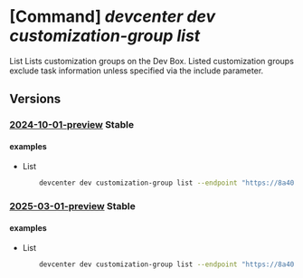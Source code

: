 # [Command] _devcenter dev customization-group list_

List  Lists customization groups on the Dev Box. Listed customization groups exclude 
  task information unless specified via the include parameter.

## Versions

### [2024-10-01-preview](/Resources/data-plane/microsoft.devcenter/L3Byb2plY3RzL3t9L3VzZXJzL3t9L2RldmJveGVzL3t9L2N1c3RvbWl6YXRpb25ncm91cHM=/2024-10-01-preview.xml) **Stable**

<!-- data-plane:microsoft.devcenter /projects/{}/users/{}/devboxes/{}/customizationgroups 2024-10-01-preview -->

#### examples

- List
    ```bash
        devcenter dev customization-group list --endpoint "https://8a40af38-3b4c-4672-a6a4-5e964b1870ed-contosodevcenter.centralus.devcenter.azure.com/" --project-name "DevProject" --dev-box-name "myDevBox" --user-id "00000000-0000-0000-0000-000000000000" --include-tasks
    ```

### [2025-03-01-preview](/Resources/data-plane/microsoft.devcenter/L3Byb2plY3RzL3t9L3VzZXJzL3t9L2RldmJveGVzL3t9L2N1c3RvbWl6YXRpb25ncm91cHM=/2025-03-01-preview.xml) **Stable**

<!-- data-plane:microsoft.devcenter /projects/{}/users/{}/devboxes/{}/customizationgroups 2025-03-01-preview -->

#### examples

- List
    ```bash
        devcenter dev customization-group list --endpoint "https://8a40af38-3b4c-4672-a6a4-5e964b1870ed-contosodevcenter.centralus.devcenter.azure.com/" --project-name "DevProject" --dev-box-name "myDevBox" --user-id "00000000-0000-0000-0000-000000000000" --include-tasks
    ```
